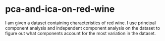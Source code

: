 # pca-and-ica-on-red-wine

I am given a dataset containing characteristics of red wine. I use principal component analysis and independent component analysis on the dataset to figure out what components account for the most variation in the dataset.
